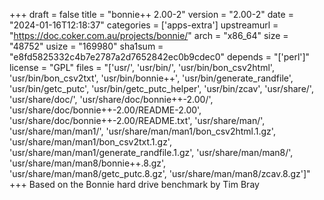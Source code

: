 +++
draft = false
title = "bonnie++ 2.00-2"
version = "2.00-2"
date = "2024-01-16T12:18:37"
categories = ['apps-extra']
upstreamurl = "https://doc.coker.com.au/projects/bonnie/"
arch = "x86_64"
size = "48752"
usize = "169980"
sha1sum = "e8fd5825332c4b7e2787a2d7652842ec0b9cdec0"
depends = "['perl']"
license = "GPL"
files = "['usr/', 'usr/bin/', 'usr/bin/bon_csv2html', 'usr/bin/bon_csv2txt', 'usr/bin/bonnie++', 'usr/bin/generate_randfile', 'usr/bin/getc_putc', 'usr/bin/getc_putc_helper', 'usr/bin/zcav', 'usr/share/', 'usr/share/doc/', 'usr/share/doc/bonnie++-2.00/', 'usr/share/doc/bonnie++-2.00/README-2.00', 'usr/share/doc/bonnie++-2.00/README.txt', 'usr/share/man/', 'usr/share/man/man1/', 'usr/share/man/man1/bon_csv2html.1.gz', 'usr/share/man/man1/bon_csv2txt.1.gz', 'usr/share/man/man1/generate_randfile.1.gz', 'usr/share/man/man8/', 'usr/share/man/man8/bonnie++.8.gz', 'usr/share/man/man8/getc_putc.8.gz', 'usr/share/man/man8/zcav.8.gz']"
+++
Based on the Bonnie hard drive benchmark by Tim Bray